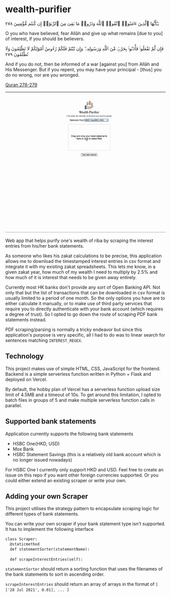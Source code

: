 # wealth-purifier
يَـٰٓأَيُّهَا ٱلَّذِينَ ءَامَنُوا۟ ٱتَّقُوا۟ ٱللَّهَ وَذَرُوا۟ مَا بَقِىَ مِنَ ٱلرِّبَوٰٓا۟ إِن كُنتُم مُّؤْمِنِينَ ٢٧٨

O you who have believed, fear Allāh and give up what remains [due to you] of interest, if you should be believers.

فَإِن لَّمْ تَفْعَلُوا۟ فَأْذَنُوا۟ بِحَرْبٍۢ مِّنَ ٱللَّهِ وَرَسُولِهِۦ ۖ وَإِن تُبْتُمْ فَلَكُمْ رُءُوسُ أَمْوَٰلِكُمْ لَا تَظْلِمُونَ وَلَا تُظْلَمُونَ ٢٧٩

And if you do not, then be informed of a war [against you] from Allāh and His Messenger. But if you repent, you may have your principal - [thus] you do no wrong, nor are you wronged.

[Quran 278-279](https://quran.com/2/278-279)

---

![Wealth Purifier demo video](wealth-purifier-demo.gif)

Web app that helps purify one's wealth of riba by scraping the interest entries from his/her bank statements. 

As someone who likes his zakat calculations to be precise, this application allows me to download the timestamped interest entries in csv format and integrate it with my existing zakat spreadsheets. This lets me know, in a given zakat year, how much of my wealth I need to multiply by 2.5% and how much of it is interest that needs to be given away entirely.

Currently most HK banks don't provide any sort of Open Banking API. Not only that but the list of transactions that can be downloaded in csv format is usually limited to a period of one month. So the only options you have are to either calculate it manually, or to make use of third party services that require you to directly authenticate with your bank account (which requires a degree of trust). So I opted to go down the route of scraping PDF bank statements instead.

PDF scraping/parsing is normally a tricky endeavor but since this application's purpose is very specific, all I had to do was to linear search for sentences matching `INTEREST_REGEX`.


## Technology
This project makes use of simple HTML, CSS, JavaScript for the frontend. Backend is a simple serverless function written in Python + Flask and deployed on Vercel.

By default, the hobby plan of Vercel has a serverless function upload size limit of 4.5MB and a timeout of 10s. To get around this limitation, I opted to batch files in groups of 5 and make multiple serverless function calls in parallel.

## Supported bank statements
Application currently supports the following bank statements
- HSBC One(HKD, USD)
- Mox Bank
- HSBC Statement Savings (this is a relatively old bank account which is no longer issued nowadays)

For HSBC One I currently only support HKD and USD. Feel free to create an issue on this repo if you want other foreign currencies supported. Or you could either extend an existing scraper or write your own.

## Adding your own Scraper
This project utilises the strategy pattern to encapsulate scraping logic for different types of bank statements.

You can write your own scraper if your bank statement type isn't supported.
It has to implement the following interface
```
class Scraper:
  @staticmethod
  def statementSorter(statementName):

  def scrapeInterestEntries(self):
```

`statementSorter` should return a sorting function that uses the filenames of the bank statements to sort in ascending order.

`scrapeInterestEntries` should return an array of arrays in the format of `[ ['28 Jul 2021', 0.01], ... ]`
